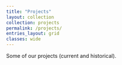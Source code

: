 ```yaml
---
title: "Projects"
layout: collection
collection: projects
permalink: /projects/
entries_layout: grid
classes: wide
---
```


Some of our projects (current and historical).